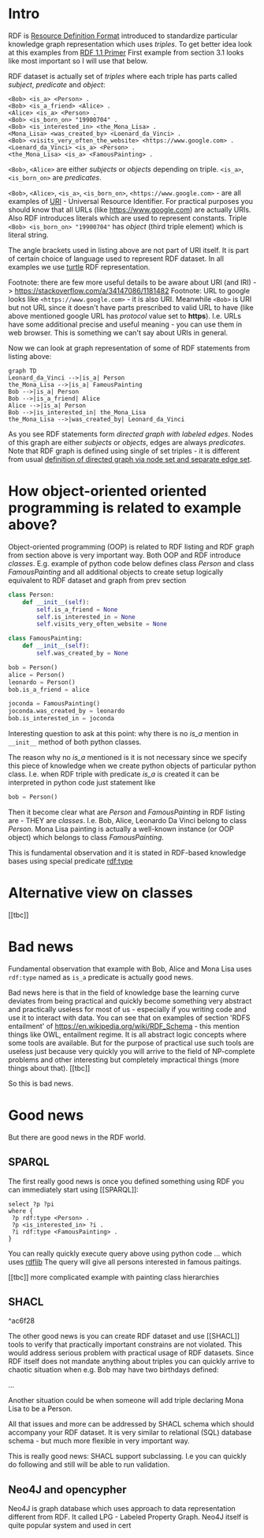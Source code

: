 # Intro

RDF is [Resource Definition Format](https://www.w3.org/RDF/) introduced to standardize particular knowledge graph representation which uses *triples*. To get better idea look at this examples from [RDF 1.1 Primer](https://www.w3.org/TR/rdf11-primer/) First example from section 3.1 looks like most important so I will use that below.

RDF dataset is actually set of *triples* where each triple has parts called *subject*, *predicate* and *object*:
```
<Bob> <is_a> <Person> .
<Bob> <is_a_friend> <Alice> .
<Alice> <is_a> <Person> .
<Bob> <is_born_on> "19900704" .
<Bob> <is_interested_in> <the_Mona_Lisa> .
<Mona_Lisa> <was_created_by> <Loenard_da_Vinci> .
<Bob> <visits_very_often_the_website> <https://www.google.com> .
<Loenard_da_Vinci> <is_a> <Person> .
<the_Mona_Lisa> <is_a> <FamousPainting> .
```

`<Bob>`, `<Alice>` are either *subjects* or *objects* depending on triple. `<is_a>`, `<is_born_on>` are *predicates*. 

`<Bob>`, `<Alice>`, `<is_a>`, `<is_born_on>`, `<https://www.google.com>` - are all examples of [URI](https://en.wikipedia.org/wiki/Uniform_Resource_Identifier) - Universal Resource Identifier. For practical purposes you should know that all URLs (like https://www.google.com) are actually URIs.
Also RDF introduces literals which are used to represent constants. Triple `<Bob> <is_born_on> "19900704"` has *object* (third triple element) which is literal string.

The angle brackets used in listing above are not part of URI itself. It is part of certain choice of language used to represent RDF dataset. In all examples we use [turtle](https://www.w3.org/TR/turtle/) RDF representation.

Footnote: there are few more useful details to be aware about URI (and IRI) -> https://stackoverflow.com/a/34147086/1181482
Footnote: URL to google looks like `<https://www.google.com>` - it is also URI. Meanwhile `<Bob>` is URI but not URL since it doesn't have parts prescribed to valid URL to have (like above mentioned google URL has *protocol* value set to **https**).  I.e. URLs have some additional precise and useful meaning - you can use them in web browser. This is something we can't say about URIs in general.

Now we can look at graph representation of some of RDF statements from listing above:

```mermaid
graph TD
Leonard_da_Vinci -->|is_a| Person
the_Mona_Lisa -->|is_a| FamousPainting
Bob -->|is_a| Person
Bob -->|is_a_friend| Alice
Alice -->|is_a| Person
Bob -->|is_interested_in| the_Mona_Lisa
the_Mona_Lisa -->|was_created_by| Leonard_da_Vinci
```

As you see RDF statements form *directed graph with labeled edges*. Nodes of this graph are either *subjects* or *objects*, edges are always *predicates*. Note that RDF graph is defined using single of set triples - it is different from usual [definition of directed graph via node set and separate edge set](https://en.wikipedia.org/wiki/Directed_graph).

# How object-oriented oriented programming is related to example above?

Object-oriented programming (OOP) is related to RDF listing and RDF graph from section above is very important way. Both OOP and RDF introduce *classes*. E.g. example of python code below defines class *Person* and class *FamousPainting* and all additional objects to create setup logically equivalent to RDF dataset and graph from prev section

```python
class Person:
	def __init__(self):
		self.is_a_friend = None
		self.is_interested_in = None
		self.visits_very_often_website = None

class FamousPainting:
	def __init__(self):
		self.was_created_by = None

bob = Person()
alice = Person()
leonardo = Person()
bob.is_a_friend = alice

joconda = FamousPainting()
joconda.was_created_by = leonardo
bob.is_interested_in = joconda
```

Interesting question to ask at this point: why there is no *is_a* mention in `__init__` method of both python classes.

The reason why no *is_a* mentioned is it is not necessary since we specify this piece of knowledge when we create python objects of particular python class. I.e. when RDF triple with predicate *is_a* is created it can be interpreted in python code just statement like
```python
bob = Person()
```

Then it become clear what are *Person* and *FamousPainting* in RDF listing are - THEY are *classes*. I.e. Bob, Alice, Leonardo Da Vinci belong to class *Person*. Mona Lisa painting is actually a well-known instance (or OOP object) which belongs to class *FamousPainting*.

This is fundamental observation and it is stated in RDF-based knowledge bases using special predicate [rdf:type](https://en.wikipedia.org/wiki/RDF_Schema)
# Alternative view on classes
[[tbc]]

# Bad news

Fundamental observation that example with Bob, Alice and Mona Lisa uses `rdf:type` named as `is_a` predicate is actually good news.

Bad news here is that in the field of knowledge base the learning curve deviates from being practical and quickly become something very abstract and practically useless for most of us - especially if you writing code and use it to interact with data. You can see that on examples of section 'RDFS entailment' of https://en.wikipedia.org/wiki/RDF_Schema - this mention things like OWL, entailment regime. It is all abstract logic concepts where some tools are available. But for the purpose of practical use such tools are useless just because very quickly you will arrive to the field of NP-complete problems and other interesting but completely impractical things (more things about that). [[tbc]]

So this is bad news.

# Good news

But there are good news in the RDF world. 

## SPARQL

The first really good news is once you defined something using RDF you can immediately start using [[SPARQL]]:

```
select ?p ?pi 
where { 
 ?p rdf:type <Person> . 
 ?p <is_interested_in> ?i . 
 ?i rdf:type <FamousPainting> .
}
```

You can really quickly execute query above using python code ... which uses [rdflib](https://rdflib.readthedocs.io/en/stable/)
The query will give all persons interested in famous paitings.

[[tbc]] more complicated example with painting class hierarchies

## SHACL

^ac6f28

The other good news is you can create RDF dataset and use [[SHACL]] tools to verify that practically important constrains are not violated.
This would address serious problem with practical usage of RDF datasets. Since RDF itself does not mandate anything about triples you can quickly arrive to chaotic situation when e.g. Bob may have two birthdays defined:

...

Another situation could be when someone will add triple declaring Mona Lisa to be a Person.

All that issues and more can be addressed by SHACL schema which should accompany your RDF dataset. It is very similar to relational (SQL) database schema - but much more flexible in very important way.

This is really good news: SHACL support subclassing. I.e you can quickly do following and still will be able to run validation. 

## Neo4J and opencypher

Neo4J is graph database which uses approach to data representation different from RDF. It called LPG - Labeled Property Graph. Neo4J itself is quite popular system and used in cert
